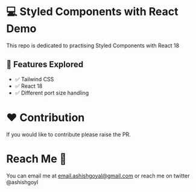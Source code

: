 # :computer: Styled Components with React Demo

This repo is dedicated to practising Styled Components with React 18

## :pushpin: Features Explored

- :white_check_mark: Tailwind CSS
- :white_check_mark: React 18
- :white_check_mark: Different port size handling

# :heart: Contribution

If you would like to contribute please raise the PR.

# Reach Me :man:

You can email me at email.ashishgoyal@gmail.com or reach me on twitter @ashishgoyl
